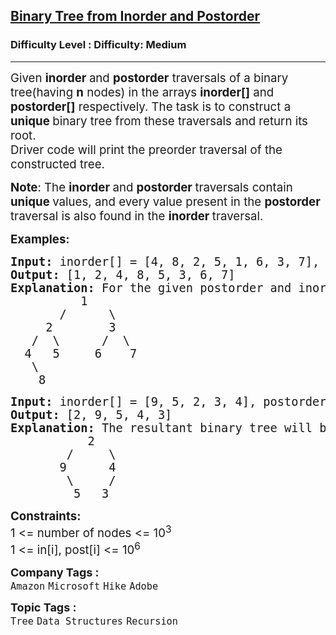 <h2><a href="https://www.geeksforgeeks.org/problems/tree-from-postorder-and-inorder/1?page=6&category=Tree,Binary%20Search%20Tree,DFS,BFS&sortBy=difficulty">Binary Tree from Inorder and Postorder</a></h2><h3>Difficulty Level : Difficulty: Medium</h3><hr><div class="problems_problem_content__Xm_eO"><p><span style="font-size: 14pt;">Given <strong>inorder </strong>and <strong>postorder</strong> traversals of a binary tree(having <strong>n</strong> nodes) in the arrays <strong>inorder[]</strong> and <strong>postorder[]</strong> respectively. The task is to construct a <strong>unique </strong>binary tree from these traversals and return its root.<br><span style="font-family: -apple-system, BlinkMacSystemFont, 'Segoe UI', Roboto, Oxygen, Ubuntu, Cantarell, 'Open Sans', 'Helvetica Neue', sans-serif;">Driver code will print the preorder traversal of the constructed tree.</span></span></p>
<p><span style="font-size: 14pt;"><strong>Note</strong>: The <strong>inorder </strong>and <strong>postorder </strong>traversals contain <strong>unique </strong>values, and every value present in the <strong>postorder </strong>traversal is also found in the <strong>inorder </strong>traversal.</span></p>
<p><span style="font-size: 14pt;"><strong>Examples:</strong></span></p>
<pre><span style="font-size: 14pt;"><strong>Input: </strong>inorder[] = [4, 8, 2, 5, 1, 6, 3, 7], postorder[] = [8, 4, 5, 2, 6, 7, 3, 1]
<strong>Output: </strong>[1, 2, 4, 8, 5, 3, 6, 7]<strong>
Explanation: </strong>For the given postorder and inorder traversal of tree the resultant binary tree will be
&nbsp;&nbsp;&nbsp;&nbsp;&nbsp;&nbsp;&nbsp;&nbsp;&nbsp; 1
&nbsp;&nbsp;&nbsp;&nbsp;&nbsp;&nbsp; /&nbsp;&nbsp; &nbsp;  \
&nbsp;&nbsp;&nbsp;&nbsp; 2&nbsp;&nbsp;&nbsp;&nbsp;&nbsp; &nbsp; 3
&nbsp;&nbsp; /&nbsp; \      /  \
&nbsp; 4&nbsp;&nbsp; 5&nbsp;&nbsp;   6&nbsp;&nbsp;&nbsp; 7
&nbsp;&nbsp;&nbsp;\
&nbsp;&nbsp;&nbsp;&nbsp;8
</span></pre>
<pre><span style="font-size: 14pt;"><strong>Input: </strong>inorder[] = [9, 5, 2, 3, 4], postorder[] = [5, 9, 3, 4, 2]
<strong>Output: </strong>[2, 9, 5, 4, 3]<strong>
Explanation: </strong>The resultant binary tree will be
&nbsp; &nbsp; &nbsp; &nbsp; &nbsp; &nbsp;2
&nbsp; &nbsp; &nbsp; &nbsp; /&nbsp;  &nbsp; \
&nbsp; &nbsp; &nbsp;&nbsp; 9&nbsp; &nbsp; &nbsp; 4
       &nbsp;\     /
     &nbsp; &nbsp; 5   3</span></pre>
<p><span style="font-size: 14pt;"><strong>Constraints:</strong></span><br><span style="font-size: 14pt;">1 &lt;= number of nodes &lt;= 10<sup>3</sup><br>1 &lt;= in[i], post[i] &lt;= 10<sup>6</sup></span></p></div><p><span style=font-size:18px><strong>Company Tags : </strong><br><code>Amazon</code>&nbsp;<code>Microsoft</code>&nbsp;<code>Hike</code>&nbsp;<code>Adobe</code>&nbsp;<br><p><span style=font-size:18px><strong>Topic Tags : </strong><br><code>Tree</code>&nbsp;<code>Data Structures</code>&nbsp;<code>Recursion</code>&nbsp;